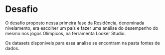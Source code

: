 # Desafio

O desafio proposto nessa primeira fase da Residência, denominada nivelamento, era escolher um país e fazer uma análise do desempenho do mesmo nos jogos Olímpicos, na ferramenta Looker Studio.

Os datasets disponiveis para essa analise se encontram na pasta fontes de dados.





